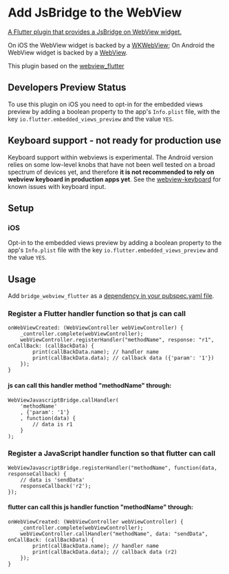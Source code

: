# Add JsBridge to the WebView

[A Flutter plugin that provides a JsBridge on WebView widget.](https://pub.dev/packages/bridge_webview_flutter)

On iOS the WebView widget is backed by a [WKWebView](https://developer.apple.com/documentation/webkit/wkwebview);
On Android the WebView widget is backed by a [WebView](https://developer.android.com/reference/android/webkit/WebView).

This plugin based on the [webview_flutter](https://pub.dev/packages/webview_flutter)

## Developers Preview Status

To use this plugin on iOS you need to opt-in for the embedded views preview by
adding a boolean property to the app's `Info.plist` file, with the key `io.flutter.embedded_views_preview`
and the value `YES`.

## Keyboard support - not ready for production use
Keyboard support within webviews is experimental. The Android version relies on some low-level knobs that have not been well tested
on a broad spectrum of devices yet, and therefore **it is not recommended to rely on webview keyboard in production apps yet**.
See the [webview-keyboard](https://github.com/flutter/flutter/issues?q=is%3Aopen+is%3Aissue+label%3A%22p%3A+webview-keyboard%22) for known issues with keyboard input.

## Setup

### iOS
Opt-in to the embedded views preview by adding a boolean property to the app's `Info.plist` file
with the key `io.flutter.embedded_views_preview` and the value `YES`.

## Usage
Add `bridge_webview_flutter` as a [dependency in your pubspec.yaml file](https://flutter.io/platform-plugins/).

### Register a Flutter handler function so that js can call
```
onWebViewCreated: (WebViewController webViewController) {
    _controller.complete(webViewController);
    webViewController.registerHandler("methodName", response: "r1", onCallBack: (callBackData) {
        print(callBackData.name); // handler name
        print(callBackData.data); // callback data ({'param': '1'})
    });
}
```
#### js can call this handler method "methodName" through:
```
WebViewJavascriptBridge.callHandler(
    'methodName'
    , {'param': '1'}
    , function(data) {
        // data is r1
    }
);
```

### Register a JavaScript handler function so that flutter can call
```
WebViewJavascriptBridge.registerHandler("methodName", function(data, responseCallback) {
    // data is 'sendData'
    responseCallback('r2');
});
```
#### flutter can call this js handler function "methodName" through:
```
onWebViewCreated: (WebViewController webViewController) {
    _controller.complete(webViewController);
    webViewController.callHandler("methodName", data: "sendData", onCallBack: (callBackData) {
        print(callBackData.name); // handler name
        print(callBackData.data); // callback data (r2)
    });
}
```